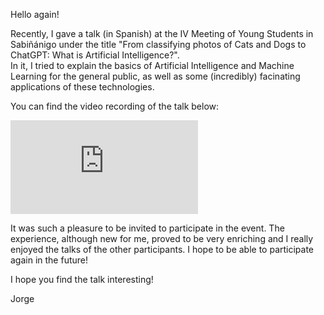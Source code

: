 <!--
title: From classifying photos of Cats and Dogs to ChatGPT: What is Artificial Intelligence?
tag: Topics of interest
thumbnail: /assets/blog/ejes-2023-square.jpg
date: 14/11/2023
-->
Hello again!

Recently, I gave a talk (in Spanish) at the IV Meeting of Young Students in Sabiñánigo under the title "From classifying photos of Cats and Dogs to ChatGPT: What is Artificial Intelligence?".  
In it, I tried to explain the basics of Artificial Intelligence and Machine Learning for the general public, as well as some (incredibly) facinating applications of these technologies.

You can find the video recording of the talk below:

<iframe src="https://www.youtube.com/embed/N9PzLEtg2wI" title="YouTube video player" frameborder="0" allow="accelerometer; autoplay; clipboard-write; encrypted-media; gyroscope; picture-in-picture; web-share" allowfullscreen></iframe>

It was such a pleasure to be invited to participate in the event. The experience, although new for me, proved to be very enriching and I really enjoyed the talks of the other participants. I hope to be able to participate again in the future!

I hope you find the talk interesting!

Jorge
